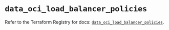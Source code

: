 # `data_oci_load_balancer_policies`

Refer to the Terraform Registry for docs: [`data_oci_load_balancer_policies`](https://registry.terraform.io/providers/oracle/oci/6.18.0/docs/data-sources/load_balancer_policies).
